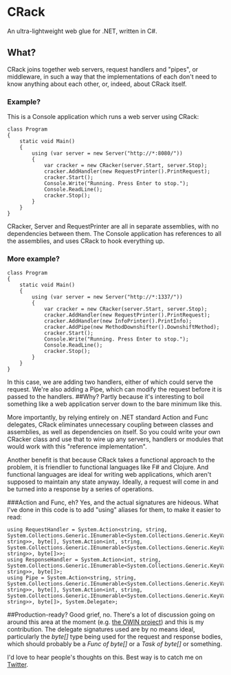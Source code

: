 # CRack
An ultra-lightweight web glue for .NET, written in C#.
## What?
CRack joins together web servers, request handlers and "pipes", or middleware, in such a way that the implementations of each don't need to know anything about each other, or, indeed, about CRack itself.
### Example?
This is a Console application which runs a web server using CRack:

    class Program
    {
        static void Main()
        {
            using (var server = new Server("http://*:8080/"))
            {
                var cracker = new CRacker(server.Start, server.Stop);
                cracker.AddHandler(new RequestPrinter().PrintRequest);
                cracker.Start();
                Console.Write("Running. Press Enter to stop.");
                Console.ReadLine();
                cracker.Stop();
            }
        }
    }
CRacker, Server and RequestPrinter are all in separate assemblies, with no dependencies between them. The Console application has references to all the assemblies, and uses CRack to hook everything up.
### More example?
    class Program
    {
        static void Main()
        {
            using (var server = new Server("http://*:1337/"))
            {
                var cracker = new CRacker(server.Start, server.Stop);
                cracker.AddHandler(new RequestPrinter().PrintRequest);
                cracker.AddHandler(new InfoPrinter().PrintInfo);
                cracker.AddPipe(new MethodDownshifter().DownshiftMethod);
                cracker.Start();
                Console.Write("Running. Press Enter to stop.");
                Console.ReadLine();
                cracker.Stop();
            }
        }
    }
In this case, we are adding two handlers, either of which could serve the request. We're also adding a Pipe, which can modify the request before it is passed to the handlers.
##Why?
Partly because it's interesting to boil something like a web application server down to the bare minimum like this.

More importantly, by relying entirely on .NET standard Action and Func delegates, CRack eliminates unnecessary coupling between classes and assemblies, as well as dependencies on itself.
So you could write your own CRacker class and use that to wire up any servers, handlers or modules that would work with this "reference implementation".

Another benefit is that because CRack takes a functional approach to the problem, it is friendlier to functional languages like F# and Clojure.
And functional languages are ideal for writing web applications, which aren't supposed to maintain any state anyway.
Ideally, a request will come in and be turned into a response by a series of operations.

###Action and Func, eh?
Yes, and the actual signatures are hideous. What I've done in this code is to add "using" aliases for them, to make it easier to read:

    using RequestHandler = System.Action<string, string, System.Collections.Generic.IEnumerable<System.Collections.Generic.KeyValuePair<string, string>>, byte[], System.Action<int, string, System.Collections.Generic.IEnumerable<System.Collections.Generic.KeyValuePair<string, string>>, byte[]>>;
    using ResponseHandler = System.Action<int, string, System.Collections.Generic.IEnumerable<System.Collections.Generic.KeyValuePair<string, string>>, byte[]>;
    using Pipe = System.Action<string, string, System.Collections.Generic.IEnumerable<System.Collections.Generic.KeyValuePair<string, string>>, byte[], System.Action<int, string, System.Collections.Generic.IEnumerable<System.Collections.Generic.KeyValuePair<string, string>>, byte[]>, System.Delegate>;
##Production-ready?
Good grief, no. There's a lot of discussion going on around this area at the moment (e.g. [the OWIN project](http://owin.github.com/owin))
and this is my contribution. The delegate signatures used are by no means ideal, particularly the *byte[]* type being used for the request
and response bodies, which should probably be a *Func of byte[]* or a *Task of byte[]* or something.

I'd love to hear people's thoughts on this. Best way is to catch me on [Twitter](http://twitter.com/markrendle).